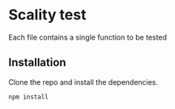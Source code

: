 # Scality test

Each file contains a single function to be tested

## Installation

Clone the repo and install the dependencies.

```bash
npm install
```